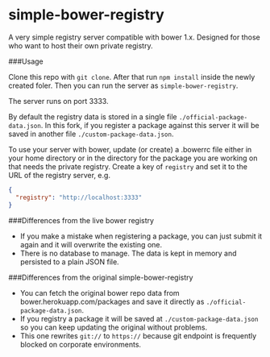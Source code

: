 simple-bower-registry
=====================

A very simple registry server compatible with bower 1.x. Designed for those who want to host their own private registry.

###Usage

Clone this repo with `git clone`. After that run `npm install` inside the newly created foler. Then you can run the server as `simple-bower-registry`.

The server runs on port 3333.

By default the registry data is stored in a single file `./official-package-data.json`.
In this fork, if you register a package against this server it will be saved in another file `./custom-package-data.json`.

To use your server with bower, update (or create) a .bowerrc file either in your home directory or in the directory for the package you are working on that needs the private registry. Create a key of `registry` and set it to the URL of the registry server, e.g.

```json
{
  "registry": "http://localhost:3333"
}
```

###Differences from the live bower registry

- If you make a mistake when registering a package, you can just submit it again and it will overwrite the existing one.
- There is no database to manage. The data is kept in memory and persisted to a plain JSON file.

###Differences from the original simple-bower-registry

- You can fetch the original bower repo data from bower.herokuapp.com/packages and save it directly as `./official-package-data.json`.
- If you registry a package it will be saved at `./custom-package-data.json` so you can keep updating the original without problems.
- This one rewrites `git://` to `https://` because git endpoint is frequently blocked on corporate environments.